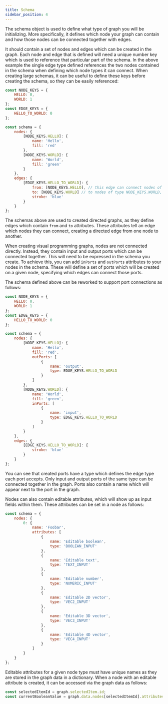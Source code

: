 ```yaml
---
title: Schema
sidebar_position: 4
---
```


The schema object is used to define what type of graph you will be initializing. More specifically, it defines which node your graph can contain and how those nodes can be connected together with edges.

It should contain a set of nodes and edges which can be created in the graph. Each node and edge that is defined will need a unique number key which is used to reference that particular part of the schema. In the above example the single edge type defined references the two nodes contained in the schema when defining which node types it can connect. When creating large schemas, it can be useful to define these keys before creating the schema, so they can be easily referenced:

```javascript
const NODE_KEYS = {
    HELLO: 0,
    WORLD: 1
};
const EDGE_KEYS = {
    HELLO_TO_WORLD: 0
};

const schema = {
    nodes: {
        [NODE_KEYS.HELLO]: {
            name: 'Hello',
            fill: 'red'
        },
        [NODE_KEYS.WORLD]: {
            name: 'World',
            fill: 'green'
        }
    },
    edges: {
        [EDGE_KEYS.HELLO_TO_WORLD]: {
            from: [NODE_KEYS.HELLO], // this edge can connect nodes of type NODE_KEYS.HELLO
            to: [NODE_KEYS.WORLD] // to nodes of type NODE_KEYS.WORLD,
            stroke: 'blue'
        }
    }
};
```

The schemas above are used to created directed graphs, as they define edges which contain `from` and `to` attributes. These attributes tell an edge which nodes they can connect, creating a directed edge from one node to another.

When creating visual programming graphs, nodes are not connected directly. Instead, they contain input and output ports which can be connected together. This will need to be expressed in the schema you create. To achieve this, you can add `inPorts` and `outPorts` attributes to your nodes in the schema. These will define a set of ports which will be created on a given node, specifying which edges can connect those ports.

The schema defined above can be reworked to support port connections as follows:

```javascript
const NODE_KEYS = {
    HELLO: 0,
    WORLD: 1
};
const EDGE_KEYS = {
    HELLO_TO_WORLD: 0
};

const schema = {
    nodes: {
        [NODE_KEYS.HELLO]: {
            name: 'Hello',
            fill: 'red',
            outPorts: [
                {
                    name: 'output',
                    type: EDGE_KEYS.HELLO_TO_WORLD
                }
            ]
        },
        [NODE_KEYS.WORLD]: {
            name: 'World',
            fill: 'green',
            inPorts: [
                {
                    name: 'input',
                    type: EDGE_KEYS.HELLO_TO_WORLD
                }
            ]
        }
    },
    edges: {
        [EDGE_KEYS.HELLO_TO_WORLD]: {
            stroke: 'blue'
        }
    }
};
```

You can see that created ports have a type which defines the edge type each port accepts. Only input and output ports of the same type can be connected together in the graph. Ports also contain a name which will appear next to the port in the graph.

Nodes can also contain editable attributes, which will show up as input fields within them. These attributes can be set in a node as follows:

```javascript
const schema = {
    nodes: {
        0: {
            name: 'Foobar',
            attributes: [
                {
                    name: 'Editable boolean',
                    type: 'BOOLEAN_INPUT'
                },
                {
                    name: 'Editable text',
                    type: 'TEXT_INPUT'
                },
                {
                    name: 'Editable number',
                    type: 'NUMERIC_INPUT'
                },
                {
                    name: 'Editable 2D vector',
                    type: 'VEC2_INPUT'
                },
                {
                    name: 'Editable 3D vector',
                    type: 'VEC3_INPUT'
                },
                {
                    name: 'Editable 4D vector',
                    type: 'VEC4_INPUT'
                }
            ]
        }
    }
};
```

Editable attributes for a given node type must have unique names as they are stored in the graph data in a dictionary. When a node with an editable attribute is created, it can be accessed via the graph data as follows:

```javascript
const selectedItemId = graph.selectedItem.id;
const currentBooleanValue = graph.data.nodes[selectedItemId].attributes['Editable boolean'].value;
```
